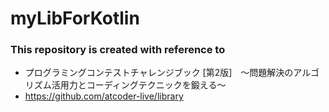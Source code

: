 # myLibForKotlin
### This repository is created with reference to 
- プログラミングコンテストチャレンジブック [第2版]　～問題解決のアルゴリズム活用力とコーディングテクニックを鍛える～
- https://github.com/atcoder-live/library
